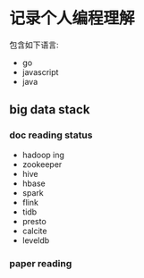 # 记录个人编程理解

包含如下语言:
* go
* javascript
* java 


## big data stack

### doc reading status

* hadoop ing
* zookeeper
* hive
* hbase
* spark
* flink
* tidb
* presto
* calcite
* leveldb

### paper reading
